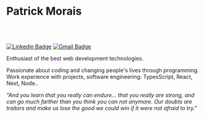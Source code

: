 # Patrick Morais
<br /><br />

[![Linkedin Badge](https://img.shields.io/badge/-Patrick%20Morais-232526?style=flat-square&logo=Linkedin&logoColor=white&link=https://www.linkedin.com/in/patrick-morais/)](https://www.linkedin.com/in/patrick-morais/)
[![Gmail Badge](https://img.shields.io/badge/-ppternunes@gmail.com-232526?style=flat-square&logo=Gmail&logoColor=white&link=mailto:ppternunes@gmail.com)](mailto:ppternunes@gmail.com)

 Enthusiast of the best web development technologies.

 Passionate about coding and changing people's lives through programming. <br />
 Work experience with projects, software engineering: TypesScript, React, Next, Node..
 
 
_*"And you learn that you really can endure... that you really are strong, and can go much farther than you think you can not anymore. Our doubts are traitors and make us lose the good we could win if it were not afraid to try."*_
